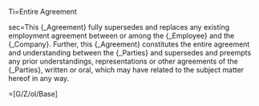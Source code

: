 Ti=Entire Agreement

sec=This {_Agreement} fully supersedes and replaces any existing employment agreement between or among the {_Employee} and the {_Company}. Further, this {_Agreement} constitutes the entire agreement and understanding between the {_Parties} and supersedes and preempts any prior understandings, representations or other agreements of the {_Parties}, written or oral, which may have related to the subject matter hereof in any way.

=[G/Z/ol/Base]

